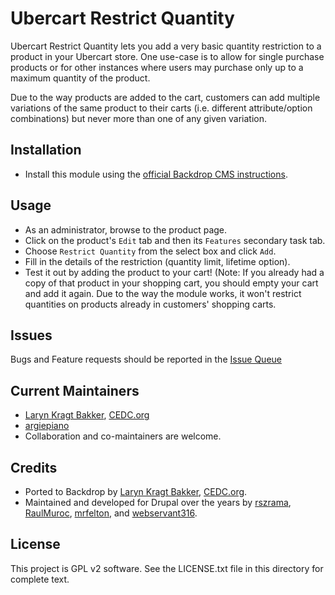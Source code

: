 # Ubercart Restrict Quantity

Ubercart Restrict Quantity lets you add a very basic quantity restriction to a
product in your Ubercart store. One use-case is to allow for single purchase
products or for other instances where users may purchase only up to a maximum
quantity of the product.

Due to the way products are added to the cart, customers can add multiple
variations of the same product to their carts (i.e. different attribute/option
combinations) but never more than one of any given variation.

## Installation

 - Install this module using the [official Backdrop CMS instructions](https://backdropcms.org/guide/modules).

## Usage

 - As an administrator, browse to the product page.
 - Click on the product's `Edit` tab and then its `Features` secondary task tab.
 - Choose `Restrict Quantity` from the select box and click `Add`.
 - Fill in the details of the restriction (quantity limit, lifetime option).
 - Test it out by adding the product to your cart! (Note: If you already had a
   copy of that product in your shopping cart, you should empty your cart and
   add it again. Due to the way the module works, it won't restrict quantities
   on products already in customers' shopping carts.

## Issues

Bugs and Feature requests should be reported in the [Issue Queue](https://github.com/backdrop-contrib/uc_restrict_qty/issues)

## Current Maintainers

 - [Laryn Kragt Bakker](https://github.com/laryn), [CEDC.org](https://CEDC.org)
 - [argiepiano](https://github.com/argiepiano)
 - Collaboration and co-maintainers are welcome.

## Credits

- Ported to Backdrop by [Laryn Kragt Bakker](https://github.com/laryn), [CEDC.org](https://CEDC.org).
- Maintained and developed for Drupal over the years by
  [rszrama](https://www.drupal.org/u/rszrama),
  [RaulMuroc](https://www.drupal.org/u/RaulMuroc),
  [mrfelton](https://www.drupal.org/u/mrfelton), and
  [webservant316](https://www.drupal.org/u/webservant316).

## License

This project is GPL v2 software. See the LICENSE.txt file in this directory for
complete text.
